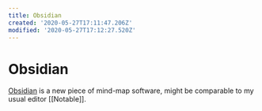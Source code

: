 ```yaml
---
title: Obsidian
created: '2020-05-27T17:11:47.206Z'
modified: '2020-05-27T17:12:27.520Z'
---
```


# Obsidian

[Obsidian](https://obsidian.md/) is a new piece of mind-map software, might be comparable to my usual editor [[Notable]].

